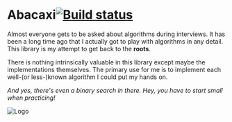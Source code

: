 # Abacaxi[![Build status](https://ci.appveyor.com/api/projects/status/ckq7nanjy3nms8a7?svg=true)](https://ci.appveyor.com/project/pavkam/abacaxi)

Almost everyone gets to be asked about algorithms during interviews. It has been a long time ago that I actually got to play with algorithms in any detail. This library is my attempt to get back to the __roots__.

There is nothing intrinsically valuable in this library except maybe the implementations themselves. The primary use for me is to implement each well-(or less-)known algorithm I could put my hands on.

*And yes, there's even a binary search in there. Hey, you have to start small when practicing!*

![Logo](https://github.com/pavkam/abacaxi/raw/master/40218-200.png "Project Logo")
